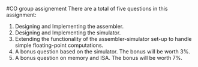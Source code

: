 #CO group assignement
There are a total of five questions in this assignment:
1. Designing and Implementing the assembler.
2. Designing and Implementing the simulator.
3. Extending the functionality of the assembler-simulator set-up to handle simple floating-point computations.
4. A bonus question based on the simulator. The bonus will be worth 3%.
5. A bonus question on memory and ISA. The bonus will be worth 7%.
